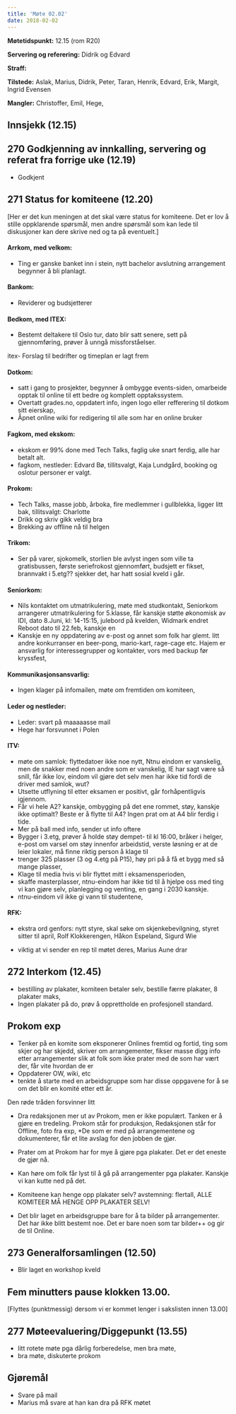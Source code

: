 ```yaml
---
title: 'Møte 02.02'
date: 2018-02-02
---
```


**Møtetidspunkt:** 12.15 (rom R20)

**Servering og referering:** Didrik og Edvard

**Straff:**  

**Tilstede:** Aslak, Marius, Didrik, Peter, Taran, Henrik, Edvard, Erik, Margit, Ingrid Evensen

**Mangler:** Christoffer, Emil, Hege, 

## Innsjekk (12.15)

## 270 Godkjenning av innkalling, servering og referat fra forrige uke (12.19)
* Godkjent

## 271 Status for komiteene (12.20)
[Her er det kun meningen at det skal være status for komiteene. Det er lov å stille oppklarende spørsmål, men andre spørsmål som kan lede til diskusjoner kan dere skrive ned og ta på eventuelt.]

#### Arrkom, med velkom:
* Ting er ganske banket inn i stein, nytt bachelor avslutning arrangement begynner å bli planlagt.

#### Bankom: 
* Reviderer og budsjetterer

#### Bedkom, med ITEX:
* Bestemt deltakere til Oslo tur, dato blir satt senere, sett på gjennomføring, prøver å unngå missforståelser.

itex- Forslag til bedrifter og timeplan er lagt frem
#### Dotkom:
* satt i gang to prosjekter, begynner å ombygge events-siden, omarbeide opptak til online til ett bedre og komplett opptakssystem.
* Overtatt grades.no, oppdatert info, ingen logo eller refferering til dotkom sitt eierskap, 
* Åpnet online wiki for redigering til alle som har en online bruker


#### Fagkom, med ekskom:
* ekskom er 99% done med Tech Talks, faglig uke snart ferdig, alle har betalt alt.
* fagkom, nestleder: Edvard Bø, tillitsvalgt, Kaja Lundgård, booking og oslotur personer er valgt.

#### Prokom:  
* Tech Talks, masse jobb, årboka, fire medlemmer i gullblekka, ligger litt bak, tillitsvalgt: Charlotte
* Drikk og skriv gikk veldig bra 
* Brekking av offline nå til helgen

#### Trikom:  
* Ser på varer, sjokomelk, storlien ble avlyst ingen som ville ta gratisbussen, første seriefrokost gjennomført, budsjett er fikset, brannvakt i 5.etg?? sjekker det, har hatt sosial kveld i går.

#### Seniorkom: 
* Nils kontaktet om utmatrikulering, møte med studkontakt, Seniorkom arrangerer utmatrikulering for 5.klasse, får kanskje støtte økonomisk av IDI, dato 8.Juni, kl: 14-15:15, julebord på kvelden, Widmark endret Reboot dato til 22.feb, kanskje en 
* Kanskje en ny oppdatering av e-post og annet som folk har glemt. litt andre konkurranser en beer-pong, mario-kart, rage-cage etc. Hajem er ansvarlig for interessegrupper og kontakter, vors med backup før kryssfest, 

#### Kommunikasjonsansvarlig:
* Ingen klager på infomailen, møte om fremtiden om komiteen, 

#### Leder og nestleder: 
* Leder: svart på maaaaasse mail
* Hege har forsvunnet i Polen

#### ITV:
* møte om samlok: flyttedatoer ikke noe nytt, Ntnu eindom er vanskelig, men de snakker med noen andre som er vanskelig, IE har sagt være så snill, får ikke lov, eindom vil gjøre det selv men har ikke tid fordi de driver med samlok, wut?
* Utsette utflyning til etter eksamen er positivt, går forhåpentligvis igjennom. 
* Får vi hele A2? kanskje, ombygging på det ene rommet, støy, kanskje ikke optimalt? Beste er å flytte til A4? Ingen prat om at A4 blir ferdig i tide.
* Mer på ball med info, sender ut info oftere
* Bygger i 3.etg, prøver å holde støy dempet- til kl 16:00, bråker i helger, e-post om varsel om støy innenfor arbeidstid, verste løsning er at de leier lokaler,  må finne riktig person å klage til
* trenger 325 plasser (3 og 4.etg på P15), høy pri på å få et bygg med så mange plasser,
* Klage til media hvis vi blir flyttet mitt i eksamensperioden, 
* skaffe masterplasser, ntnu-eindom har ikke tid til å hjelpe oss med ting vi kan gjøre selv, planlegging og venting, en gang i 2030 kanskje. 
* ntnu-eindom vil ikke gi vann til studentene,  

#### RFK:
- ekstra ord genfors: nytt styre, skal søke om skjenkebevilgning, styret sitter til april, Rolf Klokkerengen, Håkon Espeland, Sigurd Wie

* viktig at vi sender en rep til møtet deres, Marius Aune drar

## 272 Interkom (12.45) 
* bestilling av plakater, komiteen betaler selv, bestille færre plakater, 8 plakater maks, 
* Ingen plakater på do, prøv å opprettholde en profesjonell standard.

## Prokom exp
* Tenker på en komite som eksponerer Onlines fremtid og fortid, ting som skjer og har skjedd, skriver om arrangementer, fikser masse digg info etter arrangementer slik at folk som ikke prater med de som har vært der, får vite hvordan de er
* Oppdaterer OW, wiki, etc
* tenkte å starte med en arbeidsgruppe som har disse oppgavene for å se om det blir en komité etter ett år. 

Den røde tråden forsvinner litt

* Dra redaksjonen mer ut av Prokom, men er ikke populært. Tanken er å gjøre en tredeling. Prokom står for produksjon, Redaksjonen står for Offline, foto fra exp, 
*De som er med på arrangementene og dokumenterer, får et lite avslag for den jobben de gjør. 
* Prater om at Prokom har for mye å gjøre pga plakater. Det er det eneste de gjør nå.
* Kan høre om folk får lyst til å gå på arrangementer pga plakater. Kanskje vi kan kutte ned på det. 
* Komiteene kan henge opp plakater selv? avstemning: flertall, ALLE KOMITEER MÅ HENGE OPP PLAKATER SELV!

* Det blir laget en arbeidsgruppe bare for å ta bilder på arrangementer. Det har ikke blitt bestemt noe. Det er bare noen som tar bilder++ og gir de til Online.

## 273 Generalforsamlingen (12.50)
* Blir laget en workshop kveld

## Fem minutters pause klokken 13.00.
[Flyttes (punktmessig) dersom vi er kommet lenger i sakslisten innen 13.00]

## 277 Møteevaluering/Diggepunkt (13.55)
* litt rotete møte pga dårlig forberedelse, men bra møte, 
* bra møte, diskuterte prokom


## Gjøremål
 - Svare på mail
 - Marius må svare at han kan dra på RFK møtet
